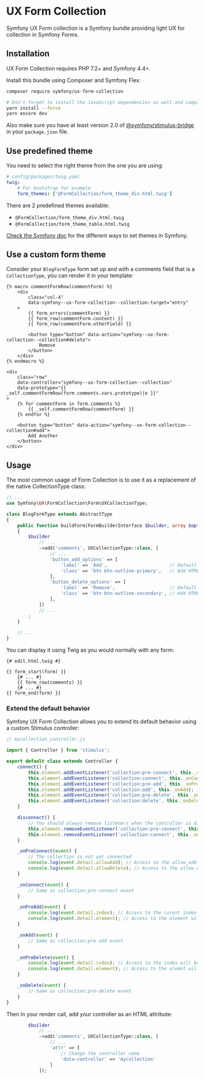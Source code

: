# UX Form Collection

Symfony UX Form collection is a Symfony bundle providing light UX for collection
in Symfony Forms.

## Installation

UX Form Collection requires PHP 7.2+ and Symfony 4.4+.

Install this bundle using Composer and Symfony Flex:

```sh
composer require symfony/ux-form-collection

# Don't forget to install the JavaScript dependencies as well and compile
yarn install --force
yarn encore dev
```

Also make sure you have at least version 2.0 of [@symfony/stimulus-bridge](https://github.com/symfony/stimulus-bridge)
in your `package.json` file.

## Use predefined theme

You need to select the right theme from the one you are using:

```yaml
# config/packages/twig.yaml
twig:
    # For bootstrap for example
    form_themes: ['@FormCollection/form_theme_div.html.twig']
```

There are 2 predefined themes available:

-   `@FormCollection/form_theme_div.html.twig`
-   `@FormCollection/form_theme_table.html.twig`

[Check the Symfony doc](https://symfony.com/doc/4.4/form/form_themes.html) for the different ways to set themes in Symfony.

## Use a custom form theme

Consider your `BlogFormType` form set up and with a comments field that is a `CollectionType`, you can
render it in your template:

```twig
{% macro commentFormRow(commentForm) %}
    <div
        class="col-4"
        data-symfony--ux-form-collection--collection-target="entry"
    >
        {{ form_errors(commentForm) }}
        {{ form_row(commentForm.content) }}
        {{ form_row(commentForm.otherField) }}

        <button type="button" data-action="symfony--ux-form-collection--collection#delete">
            Remove
        </button>
    </div>
{% endmacro %}

<div
    class="row"
    data-controller="symfony--ux-form-collection--collection"
    data-prototype="{{ _self.commentFormRow(form.comments.vars.prototype)|e }}"
>
    {% for commentForm in form.comments %}
        {{ _self.commentFormRow(commentForm) }}
    {% endfor %}

    <button type="button" data-action="symfony--ux-form-collection--collection#add">
        Add Another
    </button>
</div>
```

## Usage

The most common usage of Form Collection is to use it as a replacement of
the native CollectionType class:

```php
// ...
use Symfony\UX\FormCollection\Form\UXCollectionType;

class BlogFormType extends AbstractType
{
    public function buildForm(FormBuilderInterface $builder, array $options)
    {
        $builder
            // ...
            ->add('comments', UXCollectionType::class, [
                // ...
                'button_add_options' => [
                    'label' => 'Add',                       // Default text for the add button (used by predefined theme)
                    'class' => 'btn btn-outline-primary',   // Add HTML classes to the add button (used by predefined theme)
                ],
                'button_delete_options' => [
                    'label' => 'Remove',                    // Default text for the delete button (used by predefined theme)
                    'class' => 'btn btn-outline-secondary', // Add HTML classes to the add button (used by predefined theme)
                ],
            ])
            // ...
        ;
    }

    // ...
}
```

You can display it using Twig as you would normally with any form:

```twig
{# edit.html.twig #}

{{ form_start(form) }}
    {# ... #}
    {{ form_row(comments) }}
    {# ... #}
{{ form_end(form) }}
```

### Extend the default behavior

Symfony UX Form Collection allows you to extend its default behavior using a custom Stimulus controller:

```js
// mycollection_controller.js

import { Controller } from 'stimulus';

export default class extends Controller {
    connect() {
        this.element.addEventListener('collection:pre-connect', this._onPreConnect);
        this.element.addEventListener('collection:connect', this._onConnect);
        this.element.addEventListener('collection:pre-add', this._onPreAdd);
        this.element.addEventListener('collection:add', this._onAdd);
        this.element.addEventListener('collection:pre-delete', this._onPreDelete);
        this.element.addEventListener('collection:delete', this._onDelete);
    }

    disconnect() {
        // You should always remove listeners when the controller is disconnected to avoid side effects
        this.element.removeEventListener('collection:pre-connect', this._onPreConnect);
        this.element.removeEventListener('collection:connect', this._onConnect);
    }

    _onPreConnect(event) {
        // The collection is not yet connected
        console.log(event.detail.allowAdd); // Access to the allow_add option of the form
        console.log(event.detail.allowDelete); // Access to the allow_delete option of the form
    }

    _onConnect(event) {
        // Same as collection:pre-connect event
    }

    _onPreAdd(event) {
        console.log(event.detail.index); // Access to the curent index will be added
        console.log(event.detail.element); // Access to the element will be added
    }

    _onAdd(event) {
        // Same as collection:pre-add event
    }

    _onPreDelete(event) {
        console.log(event.detail.index); // Access to the index will be removed
        console.log(event.detail.element); // Access to the elemnt will be removed
    }

    _onDelete(event) {
        // Same as collection:pre-delete event
    }
}
```

Then in your render call, add your controller as an HTML attribute:

```php
        $builder
            // ...
            ->add('comments', UXCollectionType::class, [
                // ...
                'attr' => [
                    // Change the controller name
                    'data-controller' => 'mycollection'
                ]
            ]);
```
